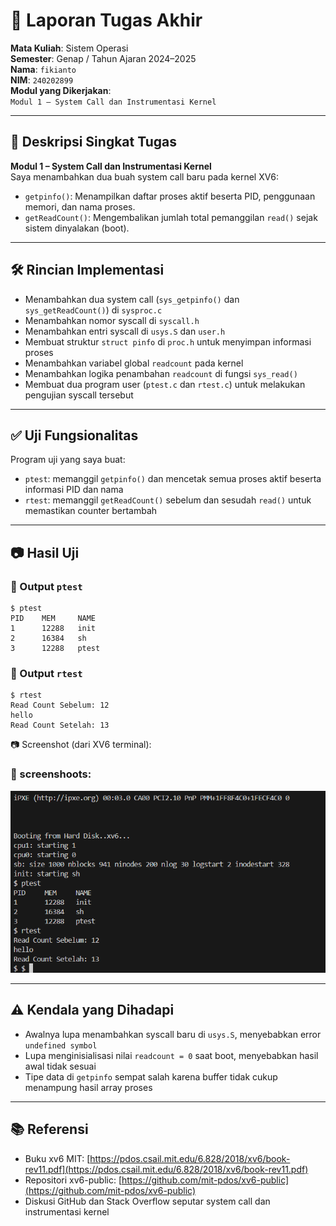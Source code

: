 
# 📝 Laporan Tugas Akhir

**Mata Kuliah**: Sistem Operasi  
**Semester**: Genap / Tahun Ajaran 2024–2025  
**Nama**: `fikianto`  
**NIM**: `240202899`  
**Modul yang Dikerjakan**:  
`Modul 1 – System Call dan Instrumentasi Kernel`

---

## 📌 Deskripsi Singkat Tugas

**Modul 1 – System Call dan Instrumentasi Kernel**  
Saya menambahkan dua buah system call baru pada kernel XV6:

- `getpinfo()`: Menampilkan daftar proses aktif beserta PID, penggunaan memori, dan nama proses.
- `getReadCount()`: Mengembalikan jumlah total pemanggilan `read()` sejak sistem dinyalakan (boot).

---

## 🛠️ Rincian Implementasi

- Menambahkan dua system call (`sys_getpinfo()` dan `sys_getReadCount()`) di `sysproc.c`
- Menambahkan nomor syscall di `syscall.h`
- Menambahkan entri syscall di `usys.S` dan `user.h`
- Membuat struktur `struct pinfo` di `proc.h` untuk menyimpan informasi proses
- Menambahkan variabel global `readcount` pada kernel
- Menambahkan logika penambahan `readcount` di fungsi `sys_read()`
- Membuat dua program user (`ptest.c` dan `rtest.c`) untuk melakukan pengujian syscall tersebut

---

## ✅ Uji Fungsionalitas

Program uji yang saya buat:

- `ptest`: memanggil `getpinfo()` dan mencetak semua proses aktif beserta informasi PID dan nama
- `rtest`: memanggil `getReadCount()` sebelum dan sesudah `read()` untuk memastikan counter bertambah

---

## 📷 Hasil Uji

### 📍 Output `ptest`

```
$ ptest
PID    MEM     NAME
1      12288   init
2      16384   sh
3      12288   ptest
```

### 📍 Output `rtest`

```
$ rtest
Read Count Sebelum: 12
hello
Read Count Setelah: 13
```

📷 Screenshot (dari XV6 terminal):  
### 📸 screenshoots:
![hasil ptest dan rtest](./screnshoot/modul1ter.png)

---

## ⚠️ Kendala yang Dihadapi

- Awalnya lupa menambahkan syscall baru di `usys.S`, menyebabkan error `undefined symbol`
- Lupa menginisialisasi nilai `readcount = 0` saat boot, menyebabkan hasil awal tidak sesuai
- Tipe data di `getpinfo` sempat salah karena buffer tidak cukup menampung hasil array proses

---

## 📚 Referensi

- Buku xv6 MIT: [https://pdos.csail.mit.edu/6.828/2018/xv6/book-rev11.pdf](https://pdos.csail.mit.edu/6.828/2018/xv6/book-rev11.pdf)
- Repositori xv6-public: [https://github.com/mit-pdos/xv6-public](https://github.com/mit-pdos/xv6-public)
- Diskusi GitHub dan Stack Overflow seputar system call dan instrumentasi kernel

